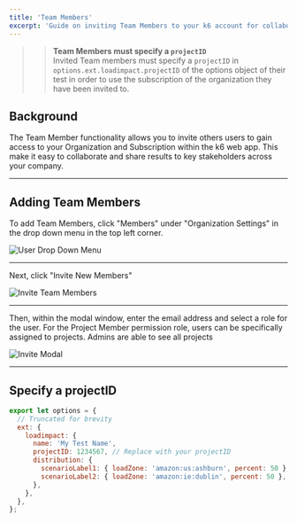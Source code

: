 ```yaml
---
title: 'Team Members'
excerpt: 'Guide on inviting Team Members to your k6 account for collaboration'
---
```


<Blockquote mod="warning">

> <b>Team Members must specify a `projectID`</b><br/>
> Invited Team members must specify a `projectID` in `options.ext.loadimpact.projectID` of the options object of their test in order to use the subscription of the organization they have been invited to.

</Blockquote>

## Background

The Team Member functionality allows you to invite others users to gain access to your Organization and Subscription within the k6 web app. This make it easy to collaborate and share results to key stakeholders across your company.

---

## Adding Team Members

To add Team Members, click "Members" under "Organization Settings" in the drop down menu in the top left corner.

![User Drop Down Menu](images/03%Team%Members/drop-down-menu.png)

---

Next, click "Invite New Members"

![Invite Team Members](images/03%Team%Members/invite-new-members.png)

---

Then, within the modal window, enter the email address and select a role for the user. For the Project Member permission role, users can be specifically assigned to projects. Admins are able to see all projects

![Invite Modal](images/03%Team%Members/invite-modal.png)

---

## Specify a projectID

<div class="code-group" data-props='{"labels": []}'>

```javascript
export let options = {
  // Truncated for brevity
  ext: {
    loadimpact: {
      name: 'My Test Name',
      projectID: 1234567, // Replace with your projectID
      distribution: {
        scenarioLabel1: { loadZone: 'amazon:us:ashburn', percent: 50 },
        scenarioLabel2: { loadZone: 'amazon:ie:dublin', percent: 50 },
      },
    },
  },
};
```

</div>
